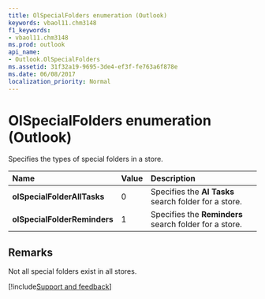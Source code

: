 ```yaml
---
title: OlSpecialFolders enumeration (Outlook)
keywords: vbaol11.chm3148
f1_keywords:
- vbaol11.chm3148
ms.prod: outlook
api_name:
- Outlook.OlSpecialFolders
ms.assetid: 31f32a19-9695-3de4-ef3f-fe763a6f878e
ms.date: 06/08/2017
localization_priority: Normal
---
```



# OlSpecialFolders enumeration (Outlook)

Specifies the types of special folders in a store.



|Name|Value|Description|
|:-----|:-----|:-----|
| **olSpecialFolderAllTasks**|0|Specifies the **Al Tasks** search folder for a store.|
| **olSpecialFolderReminders**|1|Specifies the **Reminders** search folder for a store.|

## Remarks

Not all special folders exist in all stores.

[!include[Support and feedback](~/includes/feedback-boilerplate.md)]